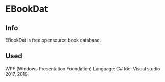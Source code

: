 # EBookDat

## Info

EBookDat is free opensource book database.

## Used

WPF (Windows Presentation Foundation)
Language: C#
Ide: Visual studio 2017, 2019
